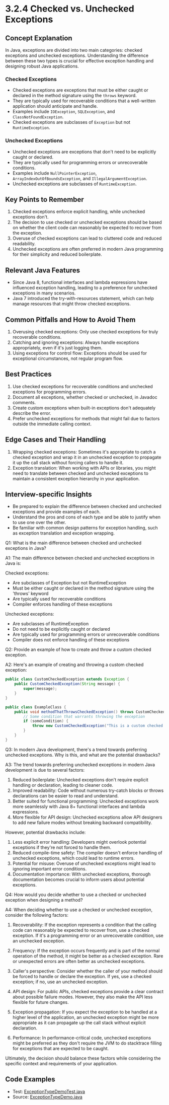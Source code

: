 # 3.2.4 Checked vs. Unchecked Exceptions

## Concept Explanation

In Java, exceptions are divided into two main categories: checked exceptions and unchecked exceptions. Understanding the difference between these two types is crucial for effective exception handling and designing robust Java applications.

### Checked Exceptions

- Checked exceptions are exceptions that must be either caught or declared in the method signature using the `throws` keyword.
- They are typically used for recoverable conditions that a well-written application should anticipate and handle.
- Examples include `IOException`, `SQLException`, and `ClassNotFoundException`.
- Checked exceptions are subclasses of `Exception` but not `RuntimeException`.

### Unchecked Exceptions

- Unchecked exceptions are exceptions that don't need to be explicitly caught or declared.
- They are typically used for programming errors or unrecoverable conditions.
- Examples include `NullPointerException`, `ArrayIndexOutOfBoundsException`, and `IllegalArgumentException`.
- Unchecked exceptions are subclasses of `RuntimeException`.

## Key Points to Remember

1. Checked exceptions enforce explicit handling, while unchecked exceptions don't.
2. The decision to use checked or unchecked exceptions should be based on whether the client code can reasonably be expected to recover from the exception.
3. Overuse of checked exceptions can lead to cluttered code and reduced readability.
4. Unchecked exceptions are often preferred in modern Java programming for their simplicity and reduced boilerplate.

## Relevant Java Features

- Since Java 8, functional interfaces and lambda expressions have influenced exception handling, leading to a preference for unchecked exceptions in many scenarios.
- Java 7 introduced the try-with-resources statement, which can help manage resources that might throw checked exceptions.

## Common Pitfalls and How to Avoid Them

1. Overusing checked exceptions: Only use checked exceptions for truly recoverable conditions.
2. Catching and ignoring exceptions: Always handle exceptions appropriately, even if it's just logging them.
3. Using exceptions for control flow: Exceptions should be used for exceptional circumstances, not regular program flow.

## Best Practices

1. Use checked exceptions for recoverable conditions and unchecked exceptions for programming errors.
2. Document all exceptions, whether checked or unchecked, in Javadoc comments.
3. Create custom exceptions when built-in exceptions don't adequately describe the error.
4. Prefer unchecked exceptions for methods that might fail due to factors outside the immediate calling context.

## Edge Cases and Their Handling

1. Wrapping checked exceptions: Sometimes it's appropriate to catch a checked exception and wrap it in an unchecked exception to propagate it up the call stack without forcing callers to handle it.
2. Exception translation: When working with APIs or libraries, you might need to translate between checked and unchecked exceptions to maintain a consistent exception hierarchy in your application.

## Interview-specific Insights

- Be prepared to explain the difference between checked and unchecked exceptions and provide examples of each.
- Understand the pros and cons of each type and be able to justify when to use one over the other.
- Be familiar with common design patterns for exception handling, such as exception translation and exception wrapping.



Q1: What is the main difference between checked and unchecked exceptions in Java?

A1: The main difference between checked and unchecked exceptions in Java is:

Checked exceptions:
- Are subclasses of Exception but not RuntimeException
- Must be either caught or declared in the method signature using the 'throws' keyword
- Are typically used for recoverable conditions
- Compiler enforces handling of these exceptions

Unchecked exceptions:
- Are subclasses of RuntimeException
- Do not need to be explicitly caught or declared
- Are typically used for programming errors or unrecoverable conditions
- Compiler does not enforce handling of these exceptions

Q2: Provide an example of how to create and throw a custom checked exception.

A2: Here's an example of creating and throwing a custom checked exception:

```java
public class CustomCheckedException extends Exception {
    public CustomCheckedException(String message) {
        super(message);
    }
}

public class ExampleClass {
    public void methodThatThrowsCheckedException() throws CustomCheckedException {
        // Some condition that warrants throwing the exception
        if (someCondition) {
            throw new CustomCheckedException("This is a custom checked exception");
        }
    }
}
```

Q3: In modern Java development, there's a trend towards preferring unchecked exceptions. Why is this, and what are the potential drawbacks?

A3: The trend towards preferring unchecked exceptions in modern Java development is due to several factors:

1. Reduced boilerplate: Unchecked exceptions don't require explicit handling or declaration, leading to cleaner code.
2. Improved readability: Code without numerous try-catch blocks or throws declarations can be easier to read and understand.
3. Better suited for functional programming: Unchecked exceptions work more seamlessly with Java 8+ functional interfaces and lambda expressions.
4. More flexible for API design: Unchecked exceptions allow API designers to add new failure modes without breaking backward compatibility.

However, potential drawbacks include:
1. Less explicit error handling: Developers might overlook potential exceptions if they're not forced to handle them.
2. Reduced compile-time safety: The compiler doesn't enforce handling of unchecked exceptions, which could lead to runtime errors.
3. Potential for misuse: Overuse of unchecked exceptions might lead to ignoring important error conditions.
4. Documentation importance: With unchecked exceptions, thorough documentation becomes crucial to inform users about potential exceptions.

Q4: How would you decide whether to use a checked or unchecked exception when designing a method?

A4: When deciding whether to use a checked or unchecked exception, consider the following factors:

1. Recoverability: If the exception represents a condition that the calling code can reasonably be expected to recover from, use a checked exception. If it's a programming error or an unrecoverable condition, use an unchecked exception.

2. Frequency: If the exception occurs frequently and is part of the normal operation of the method, it might be better as a checked exception. Rare or unexpected errors are often better as unchecked exceptions.

3. Caller's perspective: Consider whether the caller of your method should be forced to handle or declare the exception. If yes, use a checked exception; if no, use an unchecked exception.

4. API design: For public APIs, checked exceptions provide a clear contract about possible failure modes. However, they also make the API less flexible for future changes.

5. Exception propagation: If you expect the exception to be handled at a higher level of the application, an unchecked exception might be more appropriate as it can propagate up the call stack without explicit declaration.

6. Performance: In performance-critical code, unchecked exceptions might be preferred as they don't require the JVM to do stacktrace filling for exceptions that are expected to be caught.

Ultimately, the decision should balance these factors while considering the specific context and requirements of your application.


## Code Examples

- Test: [ExceptionTypeDemoTest.java](src/test/java/com/github/msorkhpar/claudejavatutor/exceptions/ExceptionTypeDemoTest.java)
- Source: [ExceptionTypeDemo.java](src/main/java/com/github/msorkhpar/claudejavatutor/exceptions/ExceptionTypeDemo.java)